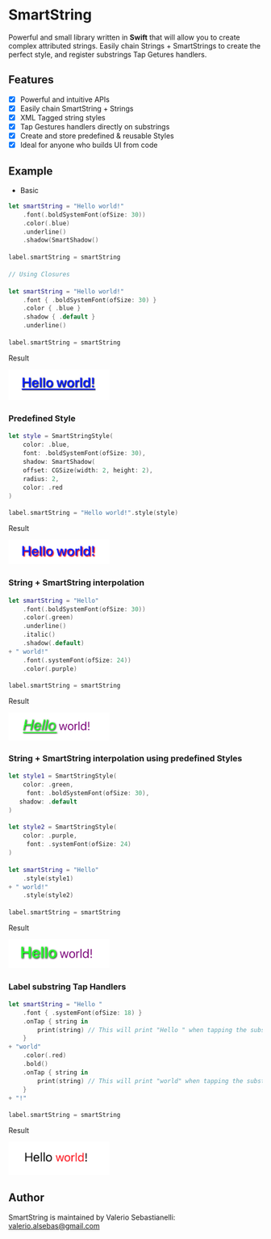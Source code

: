 # SmartString

Powerful and small library written in **Swift** that will allow you to create complex attributed strings. Easily chain Strings + SmartStrings to create the perfect style, and register substrings Tap Getures handlers.

## Features

- [x] Powerful and intuitive APIs
- [x] Easily chain SmartString + Strings 
- [x] XML Tagged string styles
- [x] Tap Gestures handlers directly on substrings
- [x] Create and store predefined & reusable Styles
- [x] Ideal for anyone who builds UI from code

## Example

* Basic
```swift
let smartString = "Hello world!"
    .font(.boldSystemFont(ofSize: 30))
    .color(.blue)
    .underline()
    .shadow(SmartShadow()

label.smartString = smartString

// Using Closures

let smartString = "Hello world!"
    .font { .boldSystemFont(ofSize: 30) }
    .color { .blue }
    .shadow { .default }
    .underline()

label.smartString = smartString
```

Result

<img src="DocsAssets/example_1.png" alt="" width=200/>

### Predefined Style
```swift
let style = SmartStringStyle(
    color: .blue,
    font: .boldSystemFont(ofSize: 30),
    shadow: SmartShadow(
    offset: CGSize(width: 2, height: 2),
    radius: 2,
    color: .red
)

label.smartString = "Hello world!".style(style)
```

Result

<img src="DocsAssets/example_2.png" alt="" width=200/>

### String + SmartString interpolation
```swift
let smartString = "Hello"
    .font(.boldSystemFont(ofSize: 30))
    .color(.green)
    .underline()
    .italic()
    .shadow(.default)
+ " world!"
    .font(.systemFont(ofSize: 24))
    .color(.purple)
    
label.smartString = smartString
```

Result

<img src="DocsAssets/example_3.png" width=200/>

### String + SmartString interpolation using predefined Styles
```swift
let style1 = SmartStringStyle(
    color: .green,
     font: .boldSystemFont(ofSize: 30),
   shadow: .default
)
        
let style2 = SmartStringStyle(
    color: .purple,
     font: .systemFont(ofSize: 24)
)
        
let smartString = "Hello"
    .style(style1)
+ " world!"
    .style(style2)
    
label.smartString = smartString
```

Result

<img src="DocsAssets/example_4.png" width=200/>

### Label substring Tap Handlers

```swift
let smartString = "Hello "
    .font { .systemFont(ofSize: 18) }
    .onTap { string in
        print(string) // This will print "Hello " when tapping the substring "Hello " within the label
    }
+ "world"
    .color(.red)
    .bold()
    .onTap { string in
        print(string) // This will print "world" when tapping the substring "world" within the label
    }
+ "!"
    
label.smartString = smartString
```

Result

<img src="DocsAssets/example_5.png" width=200/>

## Author

SmartString is maintained by Valerio Sebastianelli: [valerio.alsebas@gmail.com](mailto:valerio.alsebas@gmail.com)
